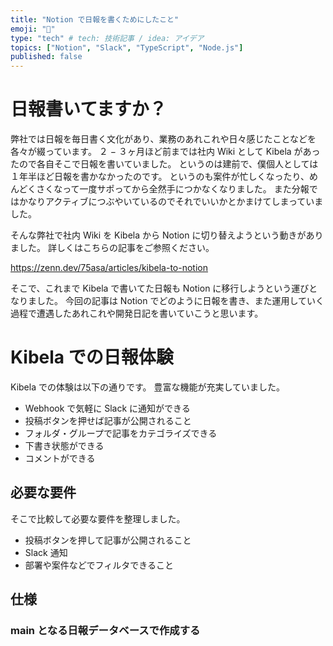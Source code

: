 ```yaml
---
title: "Notion で日報を書くためにしたこと"
emoji: "🐡"
type: "tech" # tech: 技術記事 / idea: アイデア
topics: ["Notion", "Slack", "TypeScript", "Node.js"]
published: false
---
```


# 日報書いてますか？

弊社では日報を毎日書く文化があり、業務のあれこれや日々感じたことなどを各々が綴っています。
２ − ３ヶ月ほど前までは社内 Wiki として Kibela があったので各自そこで日報を書いていました。
というのは建前で、僕個人としては１年半ほど日報を書かなかったのです。
というのも案件が忙しくなったり、めんどくさくなって一度サポってから全然手につかなくなりました。
また分報ではかなりアクティブにつぶやいているのでそれでいいかとかまけてしまっていました。

そんな弊社で社内 Wiki を Kibela から Notion に切り替えようという動きがありました。
詳しくはこちらの記事をご参照ください。

https://zenn.dev/75asa/articles/kibela-to-notion

そこで、これまで Kibela で書いてた日報も Notion に移行しようという運びとなりました。
今回の記事は Notion でどのように日報を書き、また運用していく過程で遭遇したあれこれや開発日記を書いていこうと思います。

# Kibela での日報体験

Kibela での体験は以下の通りです。
豊富な機能が充実していました。

- Webhook で気軽に Slack に通知ができる
- 投稿ボタンを押せば記事が公開されること
- フォルダ・グループで記事をカテゴライズできる
- 下書き状態ができる
- コメントができる

## 必要な要件

そこで比較して必要な要件を整理しました。

- 投稿ボタンを押して記事が公開されること
- Slack 通知
- 部署や案件などでフィルタできること

## 仕様

### main となる日報データベースで作成する
